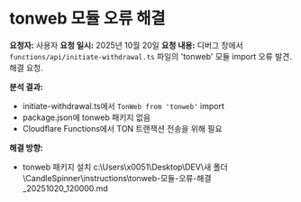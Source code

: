 # tonweb 모듈 오류 해결

**요청자:** 사용자
**요청 일시:** 2025년 10월 20일
**요청 내용:**
디버그 창에서 `functions/api/initiate-withdrawal.ts` 파일의 'tonweb' 모듈 import 오류 발견. 해결 요청.

**분석 결과:**
- initiate-withdrawal.ts에서 `TonWeb from 'tonweb'` import
- package.json에 tonweb 패키지 없음
- Cloudflare Functions에서 TON 트랜잭션 전송을 위해 필요

**해결 방향:**
- tonweb 패키지 설치</content>
<parameter name="filePath">c:\Users\x0051\Desktop\DEV\새 폴더\CandleSpinner\instructions\tonweb-모듈-오류-해결_20251020_120000.md